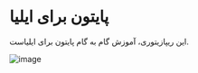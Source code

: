 # پایتون برای ایلیا
این ریپازیتوری، آموزش گام به گام پایتون برای ایلیاست.


![image](https://github.com/mfathi91/python-for-iliya/assets/29010410/588a18ac-0be5-489d-9b07-a6efcb1db5a4)




